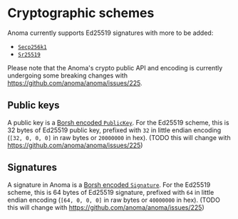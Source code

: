# Cryptographic schemes

Anoma currently supports Ed25519 signatures with more to be added:

- [`Secp256k1`](https://github.com/anoma/anoma/issues/162)
- [`Sr25519`](https://github.com/anoma/anoma/issues/646)

Please note that the Anoma's crypto public API and encoding is currently undergoing some breaking changes with <https://github.com/anoma/anoma/issues/225>.

## Public keys

A public key is a [Borsh encoded `PublicKey`](encoding.md#publickey). For the Ed25519 scheme, this is 32 bytes of Ed25519 public key, prefixed with `32` in little endian encoding (`[32, 0, 0, 0]` in raw bytes or `20000000` in hex). (TODO this will change with <https://github.com/anoma/anoma/issues/225>)

## Signatures

A signature in Anoma is a [Borsh encoded `Signature`](encoding.md#signature). For the Ed25519 scheme, this is 64 bytes of Ed25519 signature, prefixed with `64` in little endian encoding (`[64, 0, 0, 0]` in raw bytes or `40000000` in hex). (TODO this will change with <https://github.com/anoma/anoma/issues/225>)
